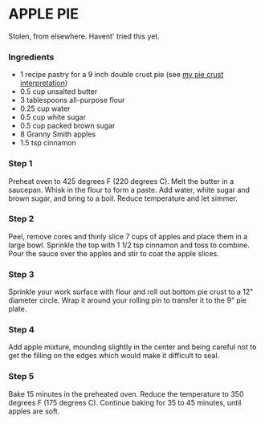 # APPLE PIE

Stolen, from elsewhere. Havent' tried this yet.

### Ingredients

* 1 recipe pastry for a 9 inch double crust pie (see [my pie crust interpretation](./pie-crust))
* 0.5 cup unsalted butter
* 3 tablespoons all-purpose flour
* 0.25 cup water
* 0.5 cup white sugar
* 0.5 cup packed brown sugar
* 8 Granny Smith apples
* 1.5 tsp cinnamon


### Step 1
Preheat oven to 425 degrees F (220 degrees C). Melt the butter in a saucepan. Whisk in the flour to form a paste. Add water, white sugar and brown sugar, and bring to a boil. Reduce temperature and let simmer. 

### Step 2
Peel, remove cores and thinly slice 7 cups of apples and place them in a large bowl. Sprinkle the top with 1 1/2 tsp cinnamon and toss to combine. Pour the sauce over the apples and stir to coat the apple slices.

### Step 3
Sprinkle your work surface with flour and roll out bottom pie crust to a 12" diameter circle. Wrap it around your rolling pin to transfer it to the 9" pie plate. 

### Step 4
Add apple mixture, mounding slightly in the center and being careful not to get the filling on the edges which would make it difficult to seal.

### Step 5
Bake 15 minutes in the preheated oven. Reduce the temperature to 350 degrees F (175 degrees C). Continue baking for 35 to 45 minutes, until apples are soft.
